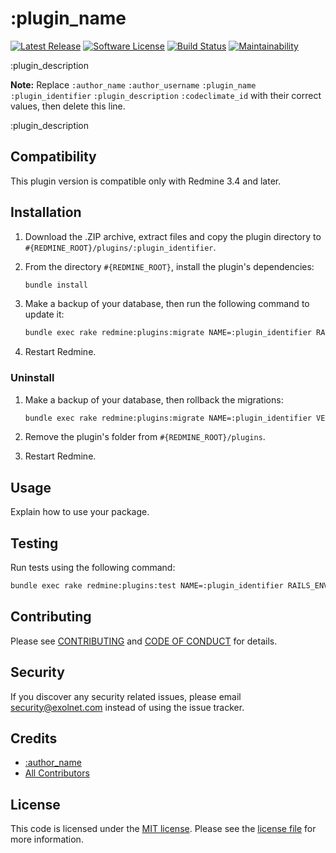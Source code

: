 # :plugin_name

[![Latest Release](https://img.shields.io/github/release/eXolnet/:plugin_identifier.svg?style=flat-square)](https://github.com/eXolnet/:plugin_identifier/releases)
[![Software License](https://img.shields.io/badge/license-MIT-8469ad.svg?style=flat-square)](LICENSE)
[![Build Status](https://img.shields.io/github/actions/workflow/status/eXolnet/:plugin_identifier/tests.yml?label=tests&style=flat-square)](https://github.com/eXolnet/:plugin_identifier/actions?query=workflow%3Atests)
[![Maintainability](https://api.codeclimate.com/v1/badges/:codeclimate_id/maintainability)](https://codeclimate.com/github/eXolnet/:plugin_identifier/maintainability)

:plugin_description

**Note:** Replace ```:author_name``` ```:author_username``` ```:plugin_name``` ```:plugin_identifier``` ```:plugin_description``` ```:codeclimate_id``` with their correct values, then delete this line.

:plugin_description

## Compatibility

This plugin version is compatible only with Redmine 3.4 and later.

## Installation

1. Download the .ZIP archive, extract files and copy the plugin directory to `#{REDMINE_ROOT}/plugins/:plugin_identifier`.

2. From the directory `#{REDMINE_ROOT}`, install the plugin's dependencies:

    ```bash
    bundle install
    ```

3. Make a backup of your database, then run the following command to update it:

    ```bash
    bundle exec rake redmine:plugins:migrate NAME=:plugin_identifier RAILS_ENV=production
    ```

4. Restart Redmine.

### Uninstall

1. Make a backup of your database, then rollback the migrations:

    ```bash
    bundle exec rake redmine:plugins:migrate NAME=:plugin_identifier VERSION=0 RAILS_ENV=production
    ```

2. Remove the plugin's folder from `#{REDMINE_ROOT}/plugins`.

3. Restart Redmine.

## Usage

Explain how to use your package.

## Testing

Run tests using the following command:

```bash
bundle exec rake redmine:plugins:test NAME=:plugin_identifier RAILS_ENV=development
```

## Contributing

Please see [CONTRIBUTING](CONTRIBUTING.md) and [CODE OF CONDUCT](CODE_OF_CONDUCT.md) for details.

## Security

If you discover any security related issues, please email security@exolnet.com instead of using the issue tracker.

## Credits

- [:author_name](https://github.com/:author_username)
- [All Contributors](../../contributors)

## License

This code is licensed under the [MIT license](http://choosealicense.com/licenses/mit/).
Please see the [license file](LICENSE) for more information.
